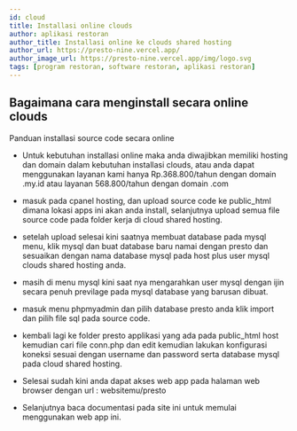 ```yaml
---
id: cloud
title: Installasi online clouds
author: aplikasi restoran
author_title: Installasi online ke clouds shared hosting
author_url: https://presto-nine.vercel.app/
author_image_url: https://presto-nine.vercel.app/img/logo.svg
tags: [program restoran, software restoran, aplikasi restoran]
---
```


## Bagaimana cara menginstall secara online clouds

Panduan installasi source code secara online

+ Untuk kebutuhan installasi online maka anda diwajibkan memiliki hosting dan domain dalam kebutuhan installasi clouds, atau anda dapat menggunakan layanan kami hanya Rp.368.800/tahun dengan domain .my.id atau layanan 568.800/tahun dengan domain .com

+ masuk pada cpanel hosting, dan upload source code ke public_html dimana lokasi apps ini akan anda install, selanjutnya upload semua file source code pada folder kerja di cloud shared hosting.

+ setelah upload selesai kini saatnya membuat database pada mysql menu, klik mysql dan buat database baru namai dengan presto dan sesuaikan dengan nama database mysql pada host plus user mysql clouds shared hosting anda.

+ masih di menu mysql kini saat nya mengarahkan user mysql dengan ijin secara penuh previlage pada mysql database yang barusan dibuat.

+ masuk menu phpmyadmin dan pilih database presto anda klik import dan pilih file sql pada source code.

+ kembali lagi ke folder presto applikasi yang ada pada public_html host kemudian cari file conn.php dan edit kemudian lakukan konfigurasi koneksi sesuai dengan username dan password serta database mysql pada cloud shared hosting.

+ Selesai sudah kini anda dapat akses web app pada halaman web browser dengan url : websitemu/presto

+ Selanjutnya baca documentasi pada site ini untuk memulai menggunakan web app ini.
